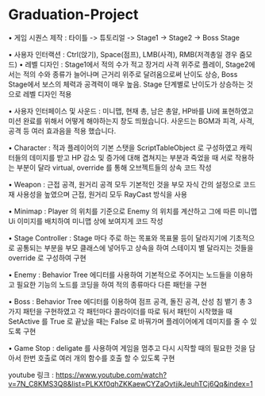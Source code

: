 # Graduation-Project

•	게임 시퀀스 제작 : 타이틀 -> 튜토리얼 -> Stage1 -> Stage2 -> Boss Stage

•	사용자 인터랙션 : Ctrl(앉기), Space(점프), LMB(사격), RMB(저격총일 경우 줌모드)
•	레벨 디자인 : Stage1에서 적의 수가 적고 장거리 사격 위주로 플레이, Stage2에서는 적의 수와 종류가 늘어나며 근거리 위주로 달려옴으로써 난이도 상승, Boss Stage에서 보스의 체력과 공격력이 매우 높음. Stage 단계별로 난이도가 상승하는 것으로 레벨 디자인 적용

•	사용자 인터페이스 및 사운드 : 미니맵, 현재 총, 남은 총알, HP바를 Ui에 표현하였고 미션 완료를 위해서 어떻게 해야하는지 창도 띄웠습니다. 사운드는 BGM과 피격, 사격, 공격 등 여러 효과음을 적용 했습니다.


•	Character : 적과 플레이어의 기본 스탯을 ScriptTableObject 로 구성하였고 캐릭터들의 데미지를 받고 HP 감소 및 증가에 대해 겹쳐지는 부분과 죽었을 때 서로 작용하는 부분이 달라 virtual, override 를 통해 오브젝트들의 상속 코드 작성

•	Weapon : 근접 공격, 원거리 공격 모두 기본적인 것을 부모 자식 간의 설정으로 코드 재 사용성을 높였으며 근접, 원거리 모두 RayCast 방식을 사용

•	Minimap : Player 의 위치를 기준으로 Enemy 의 위치를 계산하고 그에 따른 미니맵 Ui 이미지를 배치하여 미니맵 상에 보여지게 코드 작성

•	Stage Controller : Stage 마다 주로 하는 목표와 목표물 등이 달라지기에 기초적으로 공통되는 부분을 부모 클래스에 넣어두고 상속을 하여 스테이지 별 달라지는 것들을 override 로 구성하여 구현

•	Enemy : Behavior Tree 에디터를 사용하여 기본적으로 주어지는 노드들을 이용하고 필요한 기능의 노드를 코딩을 하여 적의 종류마다 다른 패턴을 구현

•	Boss : Behavior Tree 에디터를 이용하여 점프 공격, 돌진 공격, 산성 침 뱉기 총 3 가지 패턴을 구현하였고 각 패턴마다 콜라이더를 따로 둬서 패턴이 시작했을 때 SetActive 를 True 로 끝났을 때는 False 로 바꿔가며 플레이어에게 데미지를 줄 수 있도록 구현

•	Game Stop : deligate 를 사용하여 게임을 멈추고 다시 시작할 때의 필요한 것을 담아서 한번 호출로 여러 개의 함수를 호출 할 수 있도록 구현

youtube 링크 : https://www.youtube.com/watch?v=7N_C8KMS3Q8&list=PLKXf0qhZKKaewCYZaOvtjjkJeuhTCj6Qq&index=1
